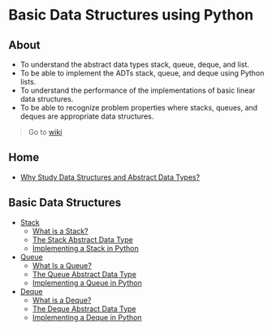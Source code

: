 # Basic Data Structures using Python

## About

* To understand the abstract data types stack, queue, deque, and list.
* To be able to implement the ADTs stack, queue, and deque using Python lists.
* To understand the performance of the implementations of basic linear data structures.
* To be able to recognize problem properties where stacks, queues, and deques are appropriate data structures.

> Go to [wiki](https://github.com/astrxnomo/data-structures-using-python/wiki#why-study-data-structures-and-abstract-data-types)

## Home
  - [Why Study Data Structures and Abstract Data Types?](https://github.com/astrxnomo/data-structures-using-python/wiki#why-study-data-structures-and-abstract-data-types)
## Basic Data Structures
  - [Stack](https://github.com/astrxnomo/data-structures-using-python/wiki/Basic-Data-Structures#stack)
     - [What is a Stack?](https://github.com/astrxnomo/data-structures-using-python/wiki/Basic-Data-Structures#what-is-a-stack)
     - [The Stack Abstract Data Type](https://github.com/astrxnomo/data-structures-using-python/wiki/Basic-Data-Structures#the-stack-abstract-data-type)
     - [Implementing a Stack in Python](https://github.com/astrxnomo/data-structures-using-python/wiki/Basic-Data-Structures#implementing-a-stack-in-python)
  - [Queue](https://github.com/astrxnomo/data-structures-using-python/wiki/Basic-Data-Structures#queue)
     - [What Is a Queue?](https://github.com/astrxnomo/data-structures-using-python/wiki/Basic-Data-Structures#what-is-a-queue)
     - [The Queue Abstract Data Type](https://github.com/astrxnomo/data-structures-using-python/wiki/Basic-Data-Structures#the-queue-abstract-data-type)
     - [Implementing a Queue in Python](https://github.com/astrxnomo/data-structures-using-python/wiki/Basic-Data-Structures#implementing-a-queue-in-python)
  - [Deque](https://github.com/astrxnomo/data-structures-using-python/wiki/Basic-Data-Structures#deque)
     - [What is a Deque?](https://github.com/astrxnomo/data-structures-using-python/wiki/Basic-Data-Structures#what-is-a-deque)
     - [The Deque Abstract Data Type](https://github.com/astrxnomo/data-structures-using-python/wiki/Basic-Data-Structures#the-deque-abstract-data-type)
     - [Implementing a Deque in Python](https://github.com/astrxnomo/data-structures-using-python/wiki/Basic-Data-Structures#implementing-a-deque-in-python)

